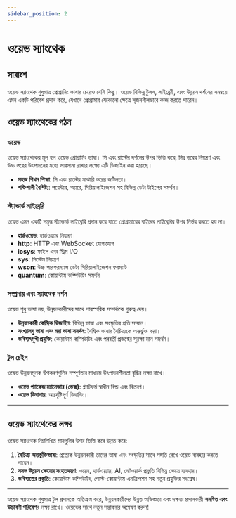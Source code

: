 ```yaml
---
sidebar_position: 2
---
```


# ওয়েভ স্যাংথেক

## সারাংশ

ওয়েভ স্যাংথেক শুধুমাত্র প্রোগ্রামিং ভাষার চেয়েও বেশি কিছু।
ওয়েভ বিভিন্ন টুলস, লাইব্রেরী, এবং উন্নয়ন দর্শনের সমন্বয়ে এমন একটি পরিবেশ প্রদান করে, যেখানে প্রোগ্রামার যেকোনো ক্ষেত্রে সৃজনশীলভাবে কাজ করতে পারেন।

## ওয়েভ স্যাংথেকের গঠন

### ওয়েভ

ওয়েভ স্যাংথেকের মূল হল ওয়েভ প্রোগ্রামিং ভাষা।
সি এবং রাস্টের দর্শনের উপর ভিত্তি করে, নিম্ন স্তরের নিয়ন্ত্রণ এবং উচ্চ স্তরের উৎপাদনের মধ্যে ভারসাম্য রাখার লক্ষ্যে এটি ডিজাইন করা হয়েছে।

- **সহজ শিখন শিক্ষা**: সি এবং রাস্টের মাঝারি স্তরের জটিলতা।
- **শক্তিশালী বৈশিষ্ট্য**: পয়েন্টার, অ্যারে, সিরিয়ালাইজেশন সহ বিভিন্ন ডেটা টাইপের সমর্থন।

### স্ট্যান্ডার্ড লাইব্রেরি

ওয়েভ এমন একটি সমৃদ্ধ স্ট্যান্ডার্ড লাইব্রেরি প্রদান করে যাতে প্রোগ্রামারের বাইরের লাইব্রেরির উপর নির্ভর করতে হয় না।

- **হার্ডওয়েভ**: হার্ডওয়্যার নিয়ন্ত্রণ
- **http**: HTTP এবং WebSocket যোগাযোগ
- **iosys**: ফাইল এবং স্ট্রিম I/O
- **sys**: সিস্টেম নিয়ন্ত্রণ
- **wson**: উচ্চ পারফরম্যান্স ডেটা সিরিয়ালাইজেশন ফরম্যাট
- **quantum**: কোয়ান্টাম কম্পিউটিং সমর্থন

### সম্প্রদায় এবং স্যাংথেক দর্শন

ওয়েভ শুধু ভাষা নয়, উন্নয়নকারীদের সাথে পারস্পরিক সম্পর্ককে গুরুত্ব দেয়।

- **উন্নয়নকারী কেন্দ্রিক ডিজাইন**: বিভিন্ন ভাষা এবং সংস্কৃতির প্রতি সম্মান।
- **সংখ্যালঘু ভাষা এবং মরা ভাষা সমর্থন**: বৈশ্বিক ভাষার বৈচিত্র্যকে অন্তর্ভুক্ত করা।
- **ভবিষ্যৎমুখী প্রযুক্তি**: কোয়ান্টাম কম্পিউটিং এবং পরবর্তী প্রজন্মের সুরক্ষা মান সমর্থন।

### টুল চেইন

ওয়েভ উন্নয়নমূলক উপকরণগুলির সম্পূর্ণতার মাধ্যমে উৎপাদনশীলতা বৃদ্ধির লক্ষ্য রাখে।

- **ওয়েভ প্যাকেজ ম্যানেজার (ভেক্স)**: প্ল্যাটফর্ম স্বাধীন বিল্ড এবং বিতরণ।
- **ওয়েভ ডিবাগার**: অন্তর্দৃষ্টিপূর্ণ ডিবাগিং।

---

## ওয়েভ স্যাংথেকের লক্ষ্য

ওয়েভ স্যাংথেক নিম্নলিখিত মানগুলির উপর ভিত্তি করে উন্নত করে:

1. **বৈচিত্র্য অন্তর্ভুক্তিভাষা**: প্রত্যেক উন্নয়নকারী তাদের ভাষা এবং সংস্কৃতির সাথে সঙ্গতি রেখে ওয়েভ ব্যবহার করতে পারেন।
2. **সমস্ত উন্নয়ন ক্ষেত্রের সংহতকরণ**: ওয়েব, হার্ডওয়্যার, AI, নেটওয়ার্ক প্রভৃতি বিভিন্ন ক্ষেত্রে ব্যবহার।
3. **ভবিষ্যতের প্রস্তুতি**: কোয়ান্টাম কম্পিউটিং, পোস্ট-কোয়ান্টাম এনক্রিপশন সহ নতুন প্রযুক্তির সংশ্লেষ।

---

ওয়েভ স্যাংথেক শুধুমাত্র টুল প্রদানকে অতিক্রম করে, উন্নয়নকারীদের উন্নত অভিজ্ঞতা এবং দক্ষতা প্রদানকারী **সমন্বিত এবং উদ্ভাবনী পরিবেশ**র লক্ষ্য রাখে।
ওয়েভের সাথে নতুন সম্ভাবনার অন্বেষণ করুন!
